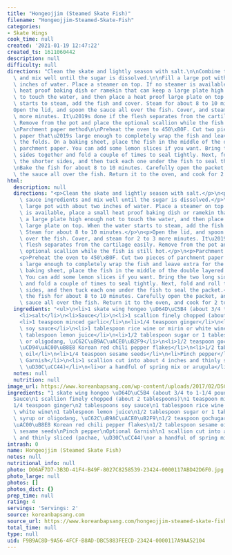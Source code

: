 ```yaml
---
title: "Hongeojjim (Steamed Skate Fish)"
filename: "Hongeojjim-Steamed-Skate-Fish"
categories:
- Skate Wings
cook_time: null
created: '2021-01-19 12:47:22'
created_ts: 1611060442
description: null
difficulty: null
directions: "Clean the skate and lightly season with salt.\n\nCombine the sauce ingredients\
  \ and mix well until the sugar is dissolved.\n\nFill a large pot with about two\
  \ inches of water. Place a steamer on top. If no steamer is available, place a small\
  \ heat proof baking dish or ramekin that can keep a large plate high enough not\
  \ to touch the water, and then place a heat proof large plate on top. When the water\
  \ starts to steam, add the fish and cover. Steam for about 8 to 10 minutes.\n\n\
  Open the lid, and spoon the sauce all over the fish. Cover, and steam for 2 to 3\
  \ more minutes. It\u2019s done if the flesh separates from the cartilage easily.\
  \ Remove from the pot and place the optional scallion while the fish is still hot.\n\
  \nParchment paper method\n\nPreheat the oven to 450\xB0F. Cut two pieces of parchment\
  \ paper that\u2019s large enough to completely wrap the fish and leave extra for\
  \ the folds. On a baking sheet, place the fish in the middle of the double layered\
  \ parchment paper. You can add some lemon slices if you want. Bring the two long\
  \ sides together and fold a couple of times to seal tightly. Next, fold and roll\
  \ the shorter sides, and then tuck each one under the fish to seal the packet.\n\
  \nBake the fish for about 8 to 10 minutes. Carefully open the packet, and spoon\
  \ the sauce all over the fish. Return it to the oven, and cook for 2 to 3 minutes."
html:
  description: null
  directions: "<p>Clean the skate and lightly season with salt.</p>\n<p>Combine the\
    \ sauce ingredients and mix well until the sugar is dissolved.</p>\n<p>Fill a\
    \ large pot with about two inches of water. Place a steamer on top. If no steamer\
    \ is available, place a small heat proof baking dish or ramekin that can keep\
    \ a large plate high enough not to touch the water, and then place a heat proof\
    \ large plate on top. When the water starts to steam, add the fish and cover.\
    \ Steam for about 8 to 10 minutes.</p>\n<p>Open the lid, and spoon the sauce all\
    \ over the fish. Cover, and steam for 2 to 3 more minutes. It\u2019s done if the\
    \ flesh separates from the cartilage easily. Remove from the pot and place the\
    \ optional scallion while the fish is still hot.</p>\n<p>Parchment paper method</p>\n\
    <p>Preheat the oven to 450\xB0F. Cut two pieces of parchment paper that\u2019\
    s large enough to completely wrap the fish and leave extra for the folds. On a\
    \ baking sheet, place the fish in the middle of the double layered parchment paper.\
    \ You can add some lemon slices if you want. Bring the two long sides together\
    \ and fold a couple of times to seal tightly. Next, fold and roll the shorter\
    \ sides, and then tuck each one under the fish to seal the packet.</p>\n<p>Bake\
    \ the fish for about 8 to 10 minutes. Carefully open the packet, and spoon the\
    \ sauce all over the fish. Return it to the oven, and cook for 2 to 3 minutes.</p>\n"
  ingredients: "<ul>\n<li>1 skate wing hongeo \uD64D\uC5B4 (about 3/4 to 1-1/4 pounds)</li>\n\
    <li>salt</li>\n<li>Sauce</li>\n<li>1 scallion finely chopped (about 2 tablespoons)</li>\n\
    <li>1 teaspoon minced garlic</li>\n<li>1/4 teaspoon ginger</li>\n<li>2 tablespoons\
    \ soy sauce</li>\n<li>1 tablespoon rice wine or mirin or white wine</li>\n<li>1\
    \ tablespoon lemon juice</li>\n<li>1/2 tablespoon sugar or 1 tablespoon corn syrup\
    \ or oligodang, \uC62C\uB9AC\uACE0\uB2F9</li>\n<li>1/2 teaspoon gochugaru \uACE0\
    \uCD94\uAC00\uB8E8 Korean red chili pepper flakes</li>\n<li>1/2 tablespoon sesame\
    \ oil</li>\n<li>1/4 teaspoon sesame seeds</li>\n<li>Pinch pepper</li>\n<li>Optional\
    \ Garnish</li>\n<li>1 scallion cut into about 4 inches and thinly sliced (pachae,\
    \ \uD30C\uCC44)</li>\n<li>or a handful of spring mix or arugula</li>\n</ul>\n"
  notes: null
  nutrition: null
image_url: https://www.koreanbapsang.com/wp-content/uploads/2017/02/DSC_1847-e1486346972772-640x428.jpg
ingredients: "1 skate wing hongeo \uD64D\uC5B4 (about 3/4 to 1-1/4 pounds)\nsalt\n\
  Sauce\n1 scallion finely chopped (about 2 tablespoons)\n1 teaspoon minced garlic\n\
  1/4 teaspoon ginger\n2 tablespoons soy sauce\n1 tablespoon rice wine or mirin or\
  \ white wine\n1 tablespoon lemon juice\n1/2 tablespoon sugar or 1 tablespoon corn\
  \ syrup or oligodang, \uC62C\uB9AC\uACE0\uB2F9\n1/2 teaspoon gochugaru \uACE0\uCD94\
  \uAC00\uB8E8 Korean red chili pepper flakes\n1/2 tablespoon sesame oil\n1/4 teaspoon\
  \ sesame seeds\nPinch pepper\nOptional Garnish\n1 scallion cut into about 4 inches\
  \ and thinly sliced (pachae, \uD30C\uCC44)\nor a handful of spring mix or arugula"
intrash: 0
name: Hongeojjim (Steamed Skate Fish)
notes: null
nutritional_info: null
photo: D06AF7D7-3B3D-41F4-B49F-8027C8258539-23424-0000117ABD42D6F0.jpg
photo_large: null
photos: []
photos_dict: {}
prep_time: null
rating: 4
servings: 'Servings: 2'
source: koreanbapsang.com
source_url: https://www.koreanbapsang.com/hongeojjim-steamed-skate-fish/
total_time: null
type: null
uid: F9B9AC8D-9A56-4FCF-B8AD-DBC5883FEECD-23424-0000117A9AA52104
---
```

